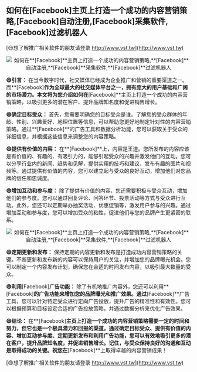 ## **如何在**[Facebook]**主页上打造一个成功的内容营销策略,**[Facebook]**自动注册,**[Facebook]**采集软件,**[Facebook]**过滤机器人**

[😍想了解推广相关软件的朋友请登录 http://www.vst.tw](http://www.vst.tw)

 <center><img src="https://vst.tw/MP4/tuiguang/png/0.png" alt="如何在**[Facebook]**主页上打造一个成功的内容营销策略,**[Facebook]**自动注册,**[Facebook]**采集软件,**[Facebook]**过滤机器人"></center>

**😄引言：**
在当今数字时代，社交媒体已经成为企业推广和营销的重要渠道之一。而**[Facebook]**作为全球最大的社交媒体平台之一，拥有庞大的用户基础和广阔的市场潜力。本文将为您介绍如何在**[Facebook]**主页上打造一个成功的内容营销策略，以吸引更多的潜在客户、提升品牌知名度和促进销售增长。

**😄确定目标受众：**
首先，您需要明确您的目标受众是谁。了解您的受众群体的年龄、性别、兴趣爱好、地理位置等信息，可以帮助您更好地制定针对性的内容营销策略。通过**[Facebook]**的广告工具和数据分析功能，您可以获取关于受众的详细信息，并根据这些信息来调整您的内容策略。

**😄提供有价值的内容：**
在**[Facebook]**上，内容是王道。您所发布的内容应该是有价值的、有趣的、有吸引力的，能够引起受众的兴趣并激发他们的互动。您可以分享行业内的新闻、趋势和见解，提供实用的技巧和建议，发布有趣的图片和视频等。通过提供有价值的内容，您可以建立起与受众的良好互动，增加他们对您品牌的信任和忠诚度。

**😄增加互动和参与度：**
除了提供有价值的内容，您还需要积极与受众互动，增加他们的参与度。您可以通过回复评论、问答环节、投票活动等方式与受众进行互动。此外，您还可以定期举办抽奖活动、优惠促销等，激发用户参与的兴趣。通过增加互动和参与度，您可以增加受众的粘性，促进他们与您的品牌产生更紧密的联系。

 <center><img src="https://vst.tw/MP4/tuiguang/png/2.png" alt="如何在**[Facebook]**主页上打造一个成功的内容营销策略,**[Facebook]**自动注册,**[Facebook]**采集软件,**[Facebook]**过滤机器人"></center>

**😄定期更新和发布：**
保持定期的内容更新和发布是打造成功内容营销策略的关键。不断更新和发布新的内容可以保持用户的关注，并增加您的品牌曝光机会。您可以制定一个内容发布计划，确保您在合适的时间发布内容，以吸引最大数量的受众。

**😄利用**[Facebook]**广告功能：**
除了有机地推广内容外，您还可以利用**[Facebook]**的广告功能来增加您的品牌曝光和推广效果。通过**[Facebook]**广告工具，您可以针对特定受众进行定向广告投放，提升广告的精准性和有效性。您可以根据预算和目标设定合适的广告投放策略，并通过数据分析来优化广告效果。

**😄结论：**
在**[Facebook]**主页上打造一个成功的内容营销策略需要一定的时间和努力，但它也是一个极具潜力和回报的渠道。通过确定目标受众、提供有价值的内容、增加互动参与度、定期更新发布和利用广告功能，您可以有效地吸引更多的潜在客户，提升品牌知名度，并促进销售增长。记住，与受众保持良好的沟通和互动是取得成功的关键。祝您在**[Facebook]**上取得卓越的内容营销成果！

[😍想了解推广相关软件的朋友请登录 http://www.vst.tw](http://www.vst.tw)



